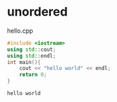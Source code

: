 # unordered
hello.cpp 
```cpp
#include <iostream>
using std::cout;
using std::endl;
int main(){
    cout << "hello world" << endl;
    return 0;
}
```
```
hello world
```